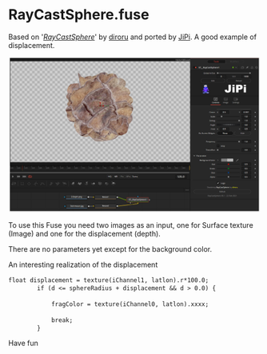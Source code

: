 # RayCastSphere.fuse

Based on '_[RayCastSphere](https://www.shadertoy.com/embed/XdjBDG?gui=true&t=10&paused=true&muted=false)_' by [diroru](https://www.shadertoy.com/user/diroru) and ported by [JiPi](https://www.youtube.com/channel/UCItO4q_3JgMVV2MFIPDGQGg). A good example of displacement.

[![screenshot](RayCastSphere.png "RayCastSphere.fuse in DaVinci Resolve")](https://github.com/nmbr73/Shadertoys/blob/main/PlanetShader/RayCastSphere.fuse)

To use this Fuse you need two images as an input, one for Surface texture (Image) and one for the displacement (depth).

There are no parameters yet except for the background color.

An interesting realization of the displacement

```
float displacement = texture(iChannel1, latlon).r*100.0;
        if (d <= sphereRadius + displacement && d > 0.0) {
            
            fragColor = texture(iChannel0, latlon).xxxx;
            
            break;
        }
```

Have fun